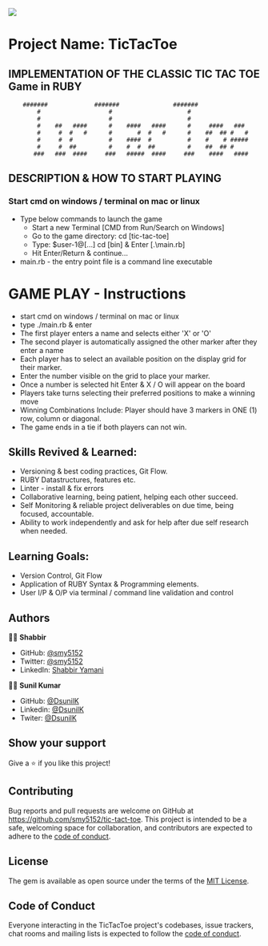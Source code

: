 ![](https://img.shields.io/badge/Microverse-blueviolet)

# Project Name: TicTacToe

## IMPLEMENTATION OF THE CLASSIC TIC TAC TOE Game in RUBY

```
    #######             #######               #######
        #                   #                     #
        #                   #                     #
        #    ##   ####      #    ####   ####      #     ####   ###
        #     #  #   #      #       #  #   #      #    ##  ## #   #
        #     #  #          #    ####  #          #    #    # #####
        #     #  ##         #    #  #  ##         #    ##  ## #
       ###   ###  ####     ###   #####  ####     ###    ####   ####
```
## DESCRIPTION & HOW TO START PLAYING
### Start cmd on windows / terminal on mac or linux
- Type below commands to launch the game
    - Start a new Terminal [CMD from Run/Search on Windows]
    - Go to the game directory: cd [tic-tac-toe]
    - Type: $user-1@[...] cd [bin] &  Enter [.\main.rb]
    - Hit Enter/Return & continue...
- main.rb - the entry point file is a command line executable
# GAME PLAY - Instructions
- start cmd on windows / terminal on mac or linux
- type ./main.rb & enter
- The first player enters a name and selects either 'X' or 'O'
- The second player is automatically assigned the other marker after they enter a name
- Each player has to select an available position on the display grid for their marker.
- Enter the number visible on the grid to place your marker.
- Once a number is selected hit Enter & X / O will appear on the board
- Players take turns selecting their preferred positions to make a winning move
- Winning Combinations Include: Player should have 3 markers in ONE (1) row, column or diagonal.
- The game ends in a tie if both players can not win.

## Skills Revived & Learned:

- Versioning & best coding practices, Git Flow.
- RUBY Datastructures, features etc.
- Linter - install & fix errors
- Collaborative learning, being patient, helping each other succeed.
- Self Monitoring & reliable project deliverables on due time, being focused, accountable.
- Ability to work independently and ask for help after due self research when needed.

## Learning Goals:

- Version Control, Git Flow
- Application of RUBY Syntax & Programming elements.
- User I/P & O/P via terminal / command line validation and control
## Authors

🧑‍💻 **Shabbir**

- GitHub: [@smy5152](https://github.com/smy5152)
- Twitter: [@smy5152](https://twitter.com/smy5152)
- LinkedIn: [Shabbir Yamani](https://www.linkedin.com/in/shabbirmyamani/)

🧑‍💻 **Sunil Kumar**

- GitHub: [@DsunilK](https://github.com/DsunilK)
- Linkedin: [@DsunilK](https://www.linkedin.com/in/dsunilk/)
- Twiter: [@DsunilK](https://twitter.com/D_sunil_K)

## Show your support

Give a :star:️ if you like this project!

## Contributing

Bug reports and pull requests are welcome on GitHub at https://github.com/smy5152/tic-tact-toe. This project is intended to be a safe, welcoming space for collaboration, and contributors are expected to adhere to the [code of conduct](https://github.com/smy5152/tic-tact-toe/blob/development/CODE_OF_CONDUCT.md).

## License

The gem is available as open source under the terms of the [MIT License](https://opensource.org/licenses/MIT).

## Code of Conduct

Everyone interacting in the TicTacToe project's codebases, issue trackers, chat rooms and mailing lists is expected to follow the [code of conduct](https://github.com/smy5152/tic-tact-toe/blob/development/CODE_OF_CONDUCT.md).
